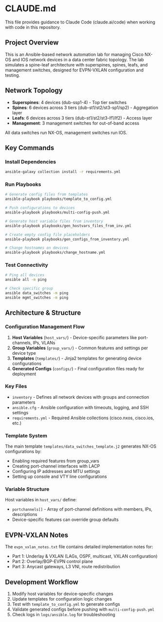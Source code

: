 # CLAUDE.md

This file provides guidance to Claude Code (claude.ai/code) when working with code in this repository.

## Project Overview

This is an Ansible-based network automation lab for managing Cisco NX-OS and IOS network devices in a data center fabric topology. The lab simulates a spine-leaf architecture with superspines, spines, leafs, and management switches, designed for EVPN-VXLAN configuration and testing.

## Network Topology

- **Superspines**: 4 devices (dub-ssp1-4) - Top tier switches
- **Spines**: 6 devices across 3 tiers (dub-st1/st2/st3-sp1/sp2) - Aggregation layer
- **Leafs**: 6 devices across 3 tiers (dub-st1/st2/st3-lf1/lf2) - Access layer  
- **Management**: 3 management switches for out-of-band access

All data switches run NX-OS, management switches run IOS.

## Key Commands

### Install Dependencies
```bash
ansible-galaxy collection install -r requirements.yml
```

### Run Playbooks
```bash
# Generate config files from templates
ansible-playbook playbooks/template_to_config.yml

# Push configurations to devices
ansible-playbook playbooks/multi-config-push.yml

# Generate host variable files from inventory
ansible-playbook playbooks/gen_hostvars_files_from_inv.yml

# Create empty config file placeholders
ansible-playbook playbooks/gen_configs_from_inventory.yml

# Change hostnames on devices
ansible-playbook playbooks/change_hostname.yml
```

### Test Connectivity
```bash
# Ping all devices
ansible all -m ping

# Check specific group
ansible data_switches -m ping
ansible mgmt_switches -m ping
```

## Architecture & Structure

### Configuration Management Flow
1. **Host Variables** (`host_vars/`) - Device-specific parameters like port-channels, IPs, VLANs
2. **Group Variables** (`group_vars/`) - Common features and settings per device type
3. **Templates** (`templates/`) - Jinja2 templates for generating device configurations
4. **Generated Configs** (`configs/`) - Final configuration files ready for deployment

### Key Files
- `inventory` - Defines all network devices with groups and connection parameters
- `ansible.cfg` - Ansible configuration with timeouts, logging, and SSH settings
- `requirements.yml` - Required Ansible collections (cisco.nxos, cisco.ios, etc.)

### Template System
The main template `templates/data_switches_template.j2` generates NX-OS configurations by:
- Enabling required features from group_vars
- Creating port-channel interfaces with LACP
- Configuring IP addresses and MTU settings
- Setting up console and VTY line configurations

### Variable Structure
Host variables in `host_vars/` define:
- `portchannels[]` - Array of port-channel definitions with members, IPs, descriptions
- Device-specific features can override group defaults

## EVPN-VXLAN Notes
The `evpn_vxlan_notes.txt` file contains detailed implementation notes for:
- Part 1: Underlay & VXLAN (LAGs, OSPF, multicast, VXLAN configuration)
- Part 2: Overlay/BGP-EVPN control plane
- Part 3: Anycast gateways, L3 VNI, route redistribution

## Development Workflow
1. Modify host variables for device-specific changes
2. Update templates for configuration logic changes
3. Test with `template_to_config.yml` to generate configs
4. Validate generated configs before pushing with `multi-config-push.yml`
5. Check logs in `logs/ansible.log` for troubleshooting